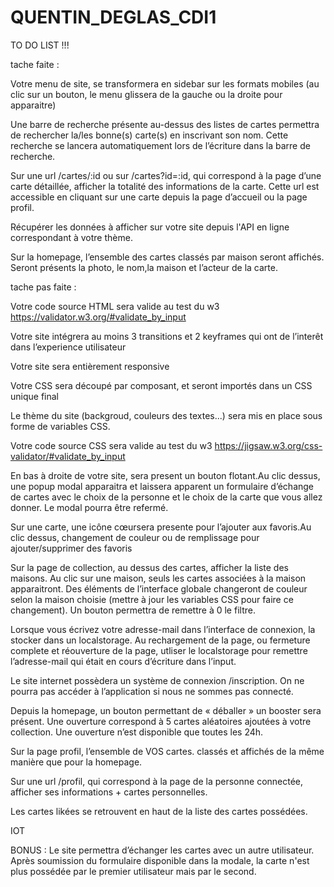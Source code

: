 # QUENTIN_DEGLAS_CDI1


TO DO LIST !!!


tache faite :

Votre menu de site, se transformera en sidebar sur les formats mobiles (au clic sur un bouton, le menu glissera de 
la gauche ou la droite pour apparaitre)

Une barre de recherche présente au-dessus des listes de cartes permettra de rechercher la/les bonne(s) carte(s) en 
inscrivant son nom. Cette recherche se lancera automatiquement lors de l’écriture dans la barre de recherche.

Sur une url /cartes/:id ou sur /cartes?id=:id, qui correspond à la page d’une carte détaillée, afficher la totalité des 
informations de la carte. Cette url est accessible en cliquant sur une carte depuis la page d’accueil ou la page profil.

Récupérer les données à afficher sur votre site depuis l'API en ligne correspondant à votre thème.


Sur la homepage, l’ensemble des cartes classés par maison seront affichés. Seront présents la photo, le nom,la 
maison et l’acteur de la carte.


tache pas faite :

 Votre code source HTML sera valide au test du w3 https://validator.w3.org/#validate_by_input

 Votre site intégrera au moins 3 transitions et 2 keyframes qui ont de l’interêt dans l’experience utilisateur

  Votre site sera entièrement responsive


 Votre CSS sera découpé par composant, et seront importés dans un CSS unique final


 Le thème du site (backgroud, couleurs des textes...) sera mis en place sous forme de variables CSS.

 Votre code source CSS sera valide au test du w3 https://jigsaw.w3.org/css-validator/#validate_by_input


 En bas à droite de votre site, sera present un bouton flotant.Au clic dessus, une popup modal apparaitra et laissera 
apparent un formulaire d’échange de cartes avec le choix de la personne et le choix de la carte que vous allez 
donner. Le modal pourra être refermé.

Sur une carte, une icône cœursera presente pour l’ajouter aux favoris.Au clic dessus, changement de 
couleur ou de remplissage pour ajouter/supprimer des favoris


Sur la page de collection, au dessus des cartes, afficher la liste des maisons. Au clic sur une maison, seuls les cartes associées 
à la maison apparaitront. Des éléments de l’interface globale changeront de couleur selon la maison choisie (mettre à jour les 
variables CSS pour faire ce changement). Un bouton permettra de remettre à 0 le filtre.


Lorsque vous écrivez votre adresse-mail dans l’interface de connexion, la stocker dans un localstorage. Au rechargement de la
 page, ou fermeture complete et réouverture de la page, utliser le localstorage pour remettre l’adresse-mail qui était en
 cours d’écriture dans l’input.

Le site internet possèdera un système de connexion /inscription. On ne pourra pas accéder à l’application si 
nous ne sommes pas connecté.


Depuis la homepage, un bouton permettant de « déballer » un booster sera présent. Une ouverture correspond à 5 
cartes aléatoires ajoutées à votre collection. Une ouverture n’est disponible que toutes les 24h.


 Sur la page profil, l’ensemble de VOS cartes. classés et affichés de la même manière que pour la homepage.

 Sur une url /profil, qui correspond à la page de la personne connectée, afficher ses informations + cartes personnelles.


Les cartes likées se retrouvent en haut de la liste des cartes possédées.


IOT 

 BONUS : Le site permettra d’échanger les cartes avec un autre utilisateur. Après soumission du formulaire disponible dans la 
modale, la carte n'est plus possédée par le premier utilisateur mais par le second.